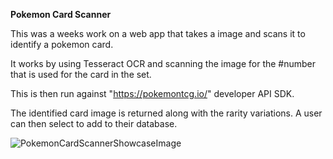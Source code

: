 **Pokemon Card Scanner**

This was a weeks work on a web app that takes a image and scans it to identify a pokemon card.

It works by using Tesseract OCR and scanning the image for the #number that is used for the card in the set.

This is then run against "https://pokemontcg.io/" developer API SDK.

The identified card image is returned along with the rarity variations. A user can then select to add to their database.

![PokemonCardScannerShowcaseImage](https://github.com/user-attachments/assets/014f7671-0fb3-4312-ace0-fa26f8658b85)
